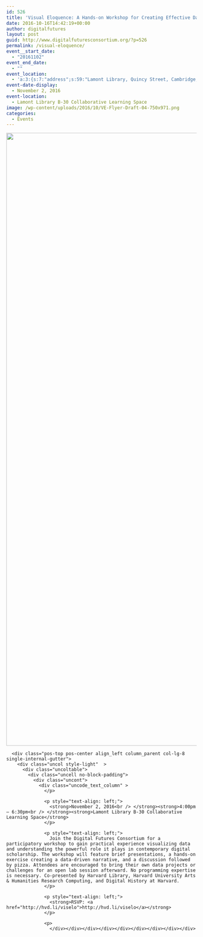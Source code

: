 ```yaml
---
id: 526
title: 'Visual Eloquence: A Hands-on Workshop for Creating Effective Data Visualizations'
date: 2016-10-16T14:42:19+00:00
author: digitalfutures
layout: post
guid: http://www.digitalfuturesconsortium.org/?p=526
permalink: /visual-eloquence/
event__start_date:
  - "20161102"
event_end_date:
  - ""
event_location:
  - 'a:3:{s:7:"address";s:59:"Lamont Library, Quincy Street, Cambridge, MA, United States";s:3:"lat";s:17:"42.37276699999999";s:3:"lng";s:18:"-71.11548100000005";}'
event-date-display:
  - November 2, 2016
event-location:
  - Lamont Library B-30 Collaborative Learning Space
image: /wp-content/uploads/2016/10/VE-Flyer-Draft-04-750x971.png
categories:
  - Events
---
```

<div data-parent="true" class="row-container">
  <div class="row limit-width row-parent">
    <div class="row-inner">
      <div class="pos-top pos-center align_left column_parent col-lg-4 single-internal-gutter">
        <div class="uncol style-light"  >
          <div class="uncoltable">
            <div class="uncell no-block-padding">
              <div class="uncont">
                <div class="uncode-single-media  text-left">
                  <div class="single-wrapper" style="max-width: 100%;">
                    <div class="tmb tmb-light  tmb-media-first tmb-media-last tmb-content-overlay tmb-no-bg">
                      <div class="t-inside">
                        <div class="t-entry-visual" tabindex="0">
                          <div class="t-entry-visual-tc">
                            <div class="uncode-single-media-wrapper">
                              <img src="https://www.digitalfuturesconsortium.org/wp-content/uploads/2016/10/VE-Flyer-Draft-04.png" width="1250" height="1618" alt="" />
                            </div>
                          </div>
                        </div>
                      </div>
                    </div>
                  </div>
                </div>
              </div>
            </div>
          </div>
        </div>
      </div>
      
      <div class="pos-top pos-center align_left column_parent col-lg-8 single-internal-gutter">
        <div class="uncol style-light"  >
          <div class="uncoltable">
            <div class="uncell no-block-padding">
              <div class="uncont">
                <div class="uncode_text_column" >
                  </p> 
                  
                  <p style="text-align: left;">
                    <strong>November 2, 2016<br /> </strong><strong>4:00pm – 6:30pm<br /> </strong><strong>Lamont Library B-30 Collaborative Learning Space</strong>
                  </p>
                  
                  <p style="text-align: left;">
                    Join the Digital Futures Consortium for a participatory workshop to gain practical experience visualizing data and understanding the powerful role it plays in contemporary digital scholarship. The workshop will feature brief presentations, a hands-on exercise creating a data-driven narrative, and a discussion followed by pizza. Attendees are encouraged to bring their own data projects or challenges for an open lab session afterward. No programming expertise is necessary. Co-presented by Harvard Library, Harvard University Arts & Humanities Research Computing, and Digital History at Harvard.
                  </p>
                  
                  <p style="text-align: left;">
                    <strong>RSVP: <a href="http://hvd.li/viselo">http://hvd.li/viselo</a></strong>
                  </p>
                  
                  <p>
                    </div></div></div></div></div></div></div></div></div>